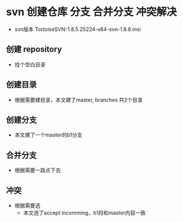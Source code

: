 # svn 创建仓库 分支 合并分支 冲突解决
- svn版本 TortoiseSVN-1.8.5.25224-x64-svn-1.8.8.msi

## 创建 repository
- 找个空白目录

## 创建目录
- 根据需要建目录，本文建了master, branches 共2个目录

## 创建分支
- 本文建了一个master的b1分支

## 合并分支

- 根据需要一路点下去
  
## 冲突

- 根据需要选
  - 本文选了accept incomming，b1将和master内容一致